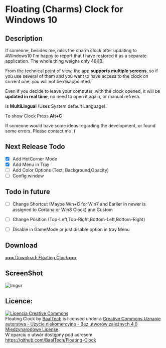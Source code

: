 # Floating (Charms) Clock for Windows 10 

## Description
If someone, besides me, miss the charm clock after updating to ‪#‎Windows10‬ I'm happy to report that I have restored it as a separate application. The whole thing weighs only 48KB. 

From the technical point of view, the app **supports multiple screens**, so if you use several of them and you want to have access to the clock on current one, you will not be disappointed.

Even if you decide to leave your computer, with the clock opened, it will be **updated in real time**, no need to open it again, or manual refresh.

Is **MultiLingual** (Uses System default Language).

To show Clock Press **Alt+C**

If someone would have some ideas regarding the development, or found some errors. Please contact me ;)

## Next Release Todo
* [x] Add HotCorner Mode
* [x] Add Menu in Tray
* [ ] Add Color Options (Text, Background,Opacity)
* [ ] Config window

## Todo in future
* [ ] Change Shortcut (Maybe Win+C for Win7 and Earlier in newer is assigned to Cortana or Win8 Clock) and Custom
* [ ] Change Position (Top-Left,Top-Right,Bottom-Left,Bottom-Right)
* [ ] Disable in GameMode or just disable option in tray Menu


## Download
[=== Download: Floating Clock===](https://github.com/BaalTech/Floating-Clock/releases/latest)
## ScreenShot
![Imgur](http://i.imgur.com/CRTL9Rj.png)
## Licence: 
<a rel="license" href="http://creativecommons.org/licenses/by-nc-nd/4.0/"><img alt="Licencja Creative Commons" style="border-width:0" src="https://i.creativecommons.org/l/by-nc-nd/4.0/88x31.png" /></a><br /><span xmlns:dct="http://purl.org/dc/terms/" property="dct:title">Floating Clock</span> by <a xmlns:cc="http://creativecommons.org/ns#" href="https://github.com/BaalTech/" property="cc:attributionName" rel="cc:attributionURL">BaalTech</a> is licensed under a <a rel="license" href="http://creativecommons.org/licenses/by-nc-nd/4.0/">Creative Commons Uznanie autorstwa - Użycie niekomercyjne - Bez utworów zależnych 4.0 Międzynarodowe License</a>.<br />W oparciu o utwór dostępny pod adresem <a xmlns:dct="http://purl.org/dc/terms/" href="https://github.com/BaalTech/Floating-Clock" rel="dct:source">https://github.com/BaalTech/Floating-Clock</a>
